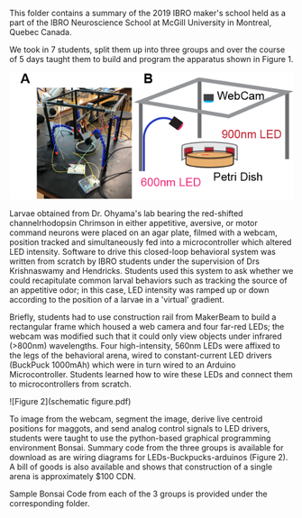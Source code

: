 


This folder contains a summary of the 2019 IBRO maker's school held as a part of the IBRO Neuroscience School at McGill University in Montreal, Quebec Canada.

We took in 7 students, split them up into three groups and over the course of 5 days taught them to build and program the apparatus shown in Figure 1.

 ![Figure 1](Figure1.bmp)

Larvae obtained from Dr. Ohyama's lab bearing the red-shifted channelrhodopsin Chrimson in either appetitive, aversive, or motor command neurons were placed on an agar plate, filmed with a webcam, position tracked and simultaneously fed into a microcontroller which altered LED intensity. Software to drive this closed-loop behavioral system was written from scratch by IBRO students under the supervision of Drs Krishnaswamy and Hendricks. Students used this system to ask whether we could recapitulate common larval behaviors such as tracking the source of an appetitive odor; in this case, LED intensity was ramped up or down according to the position of a larvae in a 'virtual' gradient.

Briefly, students had to use construction rail from MakerBeam to build a rectangular frame which housed a web camera and four far-red LEDs; the webcam was modified such that it could only view objects under infrared (>800nm) wavelengths. Four high-intensity, 560nm LEDs were affixed to the legs of the behavioral arena, wired to constant-current LED drivers (BuckPuck 1000mAh) which were in turn wired to an Arduino Microcontroller. Students learned how to wire these LEDs and connect them to microcontrollers from scratch.

![Figure 2](schematic figure.pdf)

 To image from the webcam, segment the image, derive live centroid positions for maggots, and send analog control signals to LED drivers, students were taught to use the python-based graphical programming environment Bonsai. Summary code from the three groups is available for download as are wiring diagrams for LEDs-Buckpucks-arduinos (Figure 2). A bill of goods is also available and shows that construction of a single arena is approximately $100 CDN. 
  
Sample Bonsai Code from each of the 3 groups is provided under the corresponding folder.